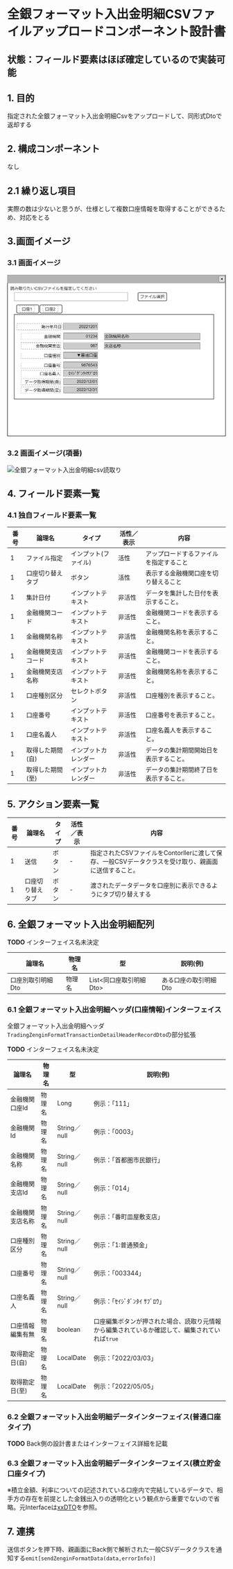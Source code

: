 ﻿# 全銀フォーマット入出金明細CSVファイルアップロードコンポーネント設計書

## 状態：フィールド要素はほぼ確定しているので実装可能

## 1. 目的

指定された全銀フォーマット入出金明細Csvをアップロードして、同形式Dtoで返却する

## 2. 構成コンポーネント

なし

## 2.1 繰り返し項目

実際の数は少ないと思うが、仕様として複数口座情報を取得することができるため、対応をとる

## 3.画面イメージ

### 3.1 画面イメージ

![全銀フォーマット入出金明細csv読取り](./image/全銀フォーマット入出金明細csv読取り.drawio.png)

### 3.2 画面イメージ(項番)

![全銀フォーマット入出金明細csv読取り](./image/全銀フォーマット入出金明細csv読取り項番.drawio.png)

## 4. フィールド要素一覧

### 4.1 独自フィールド要素一覧

| 番号 |       論理名       |        タイプ        | 活性／表示 |                  内容                  |
| ---- | ------------------ | -------------------- | ---------- | -------------------------------------- |
| 1    | ファイル指定       | インプット(ファイル) | 活性       | アップロードするファイルを指定すること |
| 1    | 口座切り替えタブ   | ボタン               | 活性       | 表示する金融機関口座を切り替えること   |
| 1    | 集計日付           | インプットテキスト   | 非活性     | データを集計した日付を表示すること。   |
| 1    | 金融機関コード     | インプットテキスト   | 非活性     | 金融機関コードを表示すること。         |
| 1    | 金融機関名称       | インプットテキスト   | 非活性     | 金融機関名称を表示すること。           |
| 1    | 金融機関支店コード | インプットテキスト   | 非活性     | 金融機関コードを表示すること。         |
| 1    | 金融機関支店名称   | インプットテキスト   | 非活性     | 金融機関名称を表示すること。           |
| 1    | 口座種別区分       | セレクトボタン       | 非活性     | 口座種別を表示すること。               |
| 1    | 口座番号           | インプットテキスト   | 非活性     | 口座番号を表示すること。               |
| 1    | 口座名義人         | インプットテキスト   | 非活性     | 口座名義人を表示すること。             |
| 1    | 取得した期間(自)   | インプットカレンダー | 非活性     | データの集計期間開始日を表示すること。 |
| 1    | 取得した期間(至)   | インプットカレンダー | 非活性     | データの集計期間終了日を表示すること。 |

## 5. アクション要素一覧

| 番号 |      論理名      | タイプ | 活性／表示 |                                                 内容                                                 |
| ---- | ---------------- | ------ | ---------- | ---------------------------------------------------------------------------------------------------- |
| 1    | 送信             | ボタン | -          | 指定されたCSVファイルをContorllerに渡して保存、一般CSVデータクラスを受け取り、親画面に送信すること。 |
| 1    | 口座切り替えタブ | ボタン | -          | 渡されたデータデータを口座別に表示できるようにタブ切り替えする                                       |

## 6. 全銀フォーマット入出金明細配列

**TODO** インターフェイス名未決定

|      論理名       | 物理名 |            型             |       説明(例)        |
| ----------------- | ------ | ------------------------- | --------------------- |
| 口座別取引明細Dto | 物理名 | List\<同口座取引明細Dto\> | ある口座の取引明細Dto |

### 6.1 全銀フォーマット入出金明細ヘッダ(口座情報)インターフェイス

全銀フォーマット入出金明細ヘッダ`TradingZenginFormatTransactionDetailHeaderRecordDto`の部分拡張

**TODO** インターフェイス名未決定

 |      論理名      | 物理名 |      型      |                                            説明(例)                                            |
 | ---------------- | ------ | ------------ | ---------------------------------------------------------------------------------------------- |
 | 金融機関口座Id   | 物理名 | Long         | 例示：「111」                                                                                  |
 | 金融機関Id       | 物理名 | String／null | 例示：「0003」                                                                                 |
 | 金融機関名称     | 物理名 | String／null | 例示：「首都圏市民銀行」                                                                       |
 | 金融機関支店Id   | 物理名 | String／null | 例示：「014」                                                                                  |
 | 金融機関支店名称 | 物理名 | String／null | 例示：「番町皿屋敷支店」                                                                       |
 | 口座種別区分     | 物理名 | String／null | 例示：「1:普通預金」                                                                           |
 | 口座番号         | 物理名 | String／null | 例示：「003344」                                                                               |
 | 口座名義人       | 物理名 | String／null | 例示：「ｾｲｼﾞﾀﾞﾝﾀｲ ｻﾌﾞﾛｳ」                                                                      |
 | 口座情報編集有無 | 物理名 | boolean      | 口座編集ボタンが押された場合、読取り元情報から編集されているか確認して、編集されていれば`true` |
 | 取得勘定日(自)   | 物理名 | LocalDate    | 例示：「2022/03/03」                                                                           |
 | 取得勘定日(至)   | 物理名 | LocalDate    | 例示：「2022/05/05」                                                                           |

### 6.2 全銀フォーマット入出金明細データインターフェイス(普通口座タイプ)

**TODO** Back側の設計書またはインターフェイス詳細を記載

### 6.3 全銀フォーマット入出金明細データインターフェイス(積立貯金口座タイプ)

※積立金額、利率についての記述されている口座内で完結しているデータで、相手方の存在を前提とした金銭出入りの透明化という観点から重要でないので省略。元Interfaceは[xxDTO](./#.md)を参照。

## 7. 連携

送信ボタンを押下時、親画面にBack側で解析された一般CSVデータクラスを通知する`emit[sendZenginFormatData(data,errorInfo)]`
